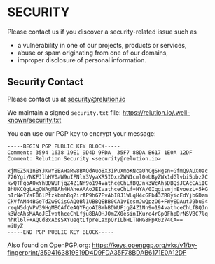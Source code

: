 # SECURITY

Please contact us if you discover a security-related issue such as

- a vulnerability in one of our projects, products or services,
- abuse or spam originating from one of our domains,
- improper disclosure of personal information.

## Security Contact

Please contact us at [security@relution.io](mailto:security@relution.io)

We maintain a signed `security.txt` file: https://relution.io/.well-known/security.txt

You can use our PGP key to encrypt your message:

```text
-----BEGIN PGP PUBLIC KEY BLOCK-----
Comment: 3594 1638 19E1 9D4D 9FDA  35F7 8BDA B617 1E0A 12DF
Comment: Relution Security <security@relution.io>

xjMEZ5N1nBYJKwYBBAHaRw8BAQdAuo8X31PuXmoKNcaUhCgSHgsn+GfmQ9AUX0ac
726Ygi/NKFJlbHV0aW9uIFNlY3VyaXR5IDxzZWN1cml0eUByZWx1dGlvbi5pbz7C
kwQTFgoAOxYhBDWUFjgZ4Z1Nn9o194vathceChLfBQJnk3WcAhsDBQsJCAcCAiIC
BhUKCQgLAgQWAgMBAh4HAheAAAoJEIvathceChLf+HYA/0IqgismjnEvoezL+5kG
nIrNeTYsE06lPtzkbmhBq2irAP9hG7PvAbI8J1WLqH4cGFb43ZR8yicEdYjbGDzm
CkVfAM44BGeTdZwSCisGAQQBl1UBBQEBB0CA1vIesmJwQpzO6+FWyEDAutJ9bu94
reqN5dqVPV39HgMBCAfCeAQYFgoAIBYhBDWUFjgZ4Z1Nn9o194vathceChLfBQJn
k3WcAhsMAAoJEIvathceChLfju8BAOHJOmZX0esinIKure4rGpQFhpDrNSVBC7lq
nhRl6lF+AQCd8xAbsSXYueqtLfpreLaxpQrILbHLTNHG8PpX0274CA==
=iUyZ
-----END PGP PUBLIC KEY BLOCK-----
```

Also found on OpenPGP.org: https://keys.openpgp.org/vks/v1/by-fingerprint/3594163819E19D4D9FDA35F78BDAB6171E0A12DF
